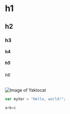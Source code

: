 # h1
## h2
### h3
#### h4
##### h5
###### h6

![Image of Yaktocat](https://octodex.github.com/images/yaktocat.png)

``` javascript
var myVar = "Hello, world!";
```

```python
a+b=c
```
